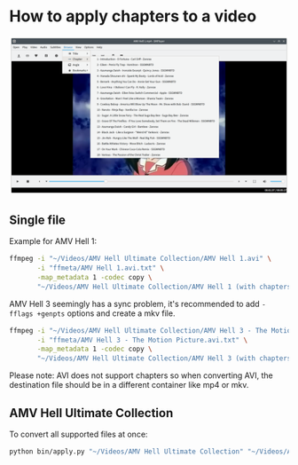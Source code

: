 # How to apply chapters to a video

![Applied chapters](chapters.png)

## Single file

Example for AMV Hell 1:

```sh
ffmpeg -i "~/Videos/AMV Hell Ultimate Collection/AMV Hell 1.avi" \
       -i "ffmeta/AMV Hell 1.avi.txt" \
       -map_metadata 1 -codec copy \
       "~/Videos/AMV Hell Ultimate Collection/AMV Hell 1 (with chapters).mp4  
```

AMV Hell 3 seemingly has a sync problem, it's recommended to add `-fflags +genpts` options and create a mkv file.

```sh
ffmpeg -i "~/Videos/AMV Hell Ultimate Collection/AMV Hell 3 - The Motion Picture.avi" \
       -i "ffmeta/AMV Hell 3 - The Motion Picture.avi.txt" \
       -map_metadata 1 -codec copy \
       "~/Videos/AMV Hell Ultimate Collection/AMV Hell 3 (with chapters).mkv
```

Please note: AVI does not support chapters so when converting AVI,
the destination file should be in a different container like mp4 or mkv.

## AMV Hell Ultimate Collection

To convert all supported files at once:

```sh
python bin/apply.py "~/Videos/AMV Hell Ultimate Collection" "~/Videos/AMV Hell With Chapters"
```
